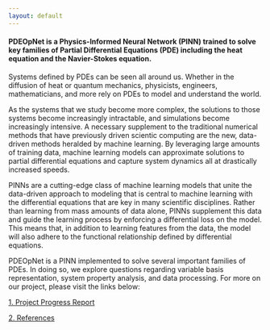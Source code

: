 ```yaml
---
layout: default
---
```



#### PDEOpNet is a Physics-Informed Neural Network (PINN) trained to solve key families of Partial Differential Equations (PDE) including the heat equation and the Navier-Stokes equation. <!--- TODO list any more PDEs here (or update this current listing if need-be --> 

Systems defined by PDEs can be seen all around us. Whether in the diffusion of heat or quantum mechanics, physicists, engineers, mathematicians, and more rely on PDEs to model and understand the world.

As the systems that we study become more complex, the solutions to those systems become increasingly intractable, and simulations become increasingly intensive. A necessary supplement to the traditional numerical methods that have previously driven scientic computing are the new, data-driven methods heralded by machine learning. By leveraging large amounts of training data, machine learning models can approximate solutions to partial differential equations and capture system dynamics all at drastically increased speeds. 

PINNs are a cutting-edge class of machine learning models that unite the data-driven approach to modeling that is central to machine learning with the differential equations that are key in many scientific disciplines. Rather than learning from mass amounts of data alone, PINNs supplement this data and guide the learning process by enforcing a differential loss on the model. This means that, in addition to learning features from the data, the model will also adhere to the functional relationship defined by differential equations. 

PDEOpNet is a PINN implemented to solve several important families of PDEs. In doing so, we explore questions regarding variable basis representation, system property analysis, and data processing. For more on our project, please visit the links below:

[1. Project Progress Report](./project_progress_report.md)

[2. References](./references.md)
